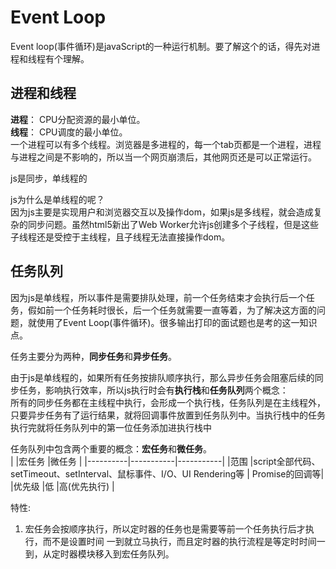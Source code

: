 # Event Loop
Event loop(事件循环)是javaScript的一种运行机制。要了解这个的话，得先对进程和线程有个理解。  

## 进程和线程  
**进程**： CPU分配资源的最小单位。  
**线程**： CPU调度的最小单位。  
一个进程可以有多个线程。浏览器是多进程的，每一个tab页都是一个进程，进程与进程之间是不影响的，所以当一个网页崩溃后，其他网页还是可以正常运行。  

js是同步，单线程的  

js为什么是单线程的呢？  
因为js主要是实现用户和浏览器交互以及操作dom，如果js是多线程，就会造成复杂的同步问题。虽然html5新出了Web Worker允许js创建多个子线程，但是这些子线程还是受控于主线程，且子线程无法直接操作dom。  

## 任务队列
因为js是单线程，所以事件是需要排队处理，前一个任务结束才会执行后一个任务，假如前一个任务耗时很长，后一个任务就需要一直等着，为了解决这方面的问题，就使用了Event Loop(事件循环)。很多输出打印的面试题也是考的这一知识点。  

任务主要分为两种，**同步任务**和**异步任务**。  

由于js是单线程的，如果所有任务按排队顺序执行，那么异步任务会阻塞后续的同步任务，影响执行效率，所以js执行时会有**执行栈**和**任务队列**两个概念：  
所有的同步任务都在主线程中执行，会形成一个执行栈，任务队列是在主线程外，只要异步任务有了运行结果，就将回调事件放置到任务队列中。当执行栈中的任务执行完就将任务队列中的第一位任务添加进执行栈中  

任务队列中包含两个重要的概念：**宏任务**和**微任务**。  
|         |宏任务      |微任务      |
|----------|-----------|-----------|
|范围     |script全部代码、setTimeout、setInterval、鼠标事件、I/O、UI Rendering等 | Promise的回调等|
|优先级    |低         |高(优先执行) |

特性:  
1. 宏任务会按顺序执行，所以定时器的任务也是需要等前一个任务执行后才执行，而不是设置时间
一到就立马执行，而且定时器的执行流程是等定时时间一到，从定时器模块移入到宏任务队列。  

